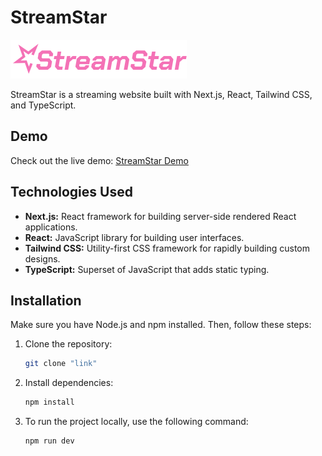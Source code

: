 # StreamStar

![StreamStar Logo](./public/logo2.svg)

StreamStar is a streaming website built with Next.js, React, Tailwind CSS, and TypeScript.

## Demo

Check out the live demo: [StreamStar Demo](https://streamstar.vercel.app/)

## Technologies Used

- **Next.js:** React framework for building server-side rendered React applications.
- **React:** JavaScript library for building user interfaces.
- **Tailwind CSS:** Utility-first CSS framework for rapidly building custom designs.
- **TypeScript:** Superset of JavaScript that adds static typing.

## Installation

Make sure you have Node.js and npm installed. Then, follow these steps:

1. Clone the repository:

   ```bash
   git clone "link"

   ```

2. Install dependencies:

   ```bash
   npm install
   ```

3. To run the project locally, use the following command:

   ```bash
   npm run dev
   ```
